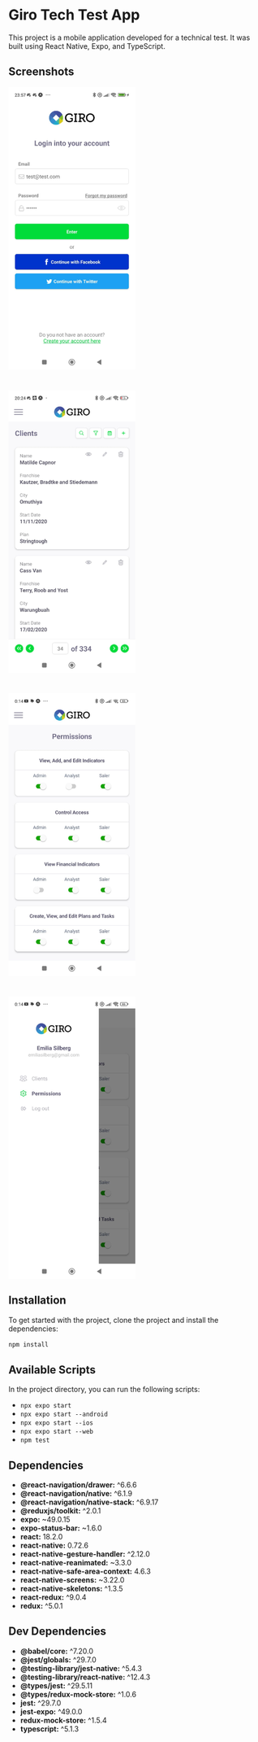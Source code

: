 # Giro Tech Test App

This project is a mobile application developed for a technical test. It was built using React Native, Expo, and TypeScript.

## Screenshots

<div style="display: flex; flex-direction: row; flex-wrap: wrap; gap: 40px">
    <img src="src/assets/screenshots/login-filled.jpg" alt="login" width="250" height="556" />
    <img src="src/assets/screenshots/clients.jpg" alt="clients" width="250" height="556" />
    <img src="src/assets/screenshots/permissions.jpg" alt="login" width="250" height="556" />
    <img src="src/assets/screenshots/drawer.jpg" alt="login" width="250" height="556" />
</div>    

## Installation

To get started with the project, clone the project and install the dependencies:

```sh
npm install
```

## Available Scripts

In the project directory, you can run the following scripts:

- `npx expo start`
- `npx expo start --android`
- `npx expo start --ios`
- `npx expo start --web`
- `npm test`

## Dependencies

- **@react-navigation/drawer:** ^6.6.6
- **@react-navigation/native:** ^6.1.9
- **@react-navigation/native-stack:** ^6.9.17
- **@reduxjs/toolkit:** ^2.0.1
- **expo:** ~49.0.15
- **expo-status-bar:** ~1.6.0
- **react:** 18.2.0
- **react-native:** 0.72.6
- **react-native-gesture-handler:** ^2.12.0
- **react-native-reanimated:** ~3.3.0
- **react-native-safe-area-context:** 4.6.3
- **react-native-screens:** ~3.22.0
- **react-native-skeletons:** ^1.3.5
- **react-redux:** ^9.0.4
- **redux:** ^5.0.1

## Dev Dependencies

- **@babel/core:** ^7.20.0
- **@jest/globals:** ^29.7.0
- **@testing-library/jest-native:** ^5.4.3
- **@testing-library/react-native:** ^12.4.3
- **@types/jest:** ^29.5.11
- **@types/redux-mock-store:** ^1.0.6
- **jest:** ^29.7.0
- **jest-expo:** ^49.0.0
- **redux-mock-store:** ^1.5.4
- **typescript:** ^5.1.3
